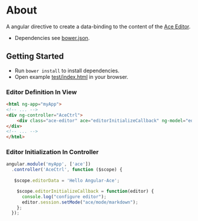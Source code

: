 About
====================
A angular directive to create a data-binding to the content of the [Ace Editor](http://ace.c9.io).

* Dependencies see [bower.json](bower.json).

Getting Started
--------------------
* Run `bower install` to install dependencies.
* Open example [test/index.html](test/index.html) in your browser.

### Editor Definition In View
```html
<html ng-app="myApp">
<!-- ... -->
<div ng-controller="AceCtrl">
	<div class="ace-editor" ace="editorInitializeCallback" ng-model="editorData"></div>
</div>
<!-- ... -->
</html>
```

### Editor Initialization In Controller
```javascript
angular.module('myApp', ['ace'])
  .controller('AceCtrl', function ($scope) {
  
   $scope.editorData = 'Hello Angular-Ace';

    $scope.editorInitializeCallback = function(editor) {
      console.log("configure editor");
      editor.session.setMode("ace/mode/markdown");
    };
  });
```
